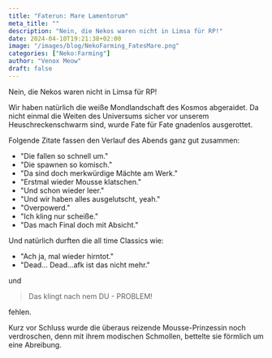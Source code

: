 ```yaml
---
title: "Faterun: Mare Lamentorum"
meta_title: ""
description: "Nein, die Nekos waren nicht in Limsa für RP!"
date: 2024-04-10T19:21:38+02:00
image: "/images/blog/NekoFarming_FatesMare.png"
categories: ["Neko:Farming"]
author: "Venox Meow"
draft: false
---
```


Nein, die Nekos waren nicht in Limsa für RP!

Wir haben natürlich die weiße Mondlandschaft des Kosmos abgeraidet. Da nicht einmal die Weiten des Universums sicher vor unserem Heuschreckenschwarm sind, wurde Fate für Fate gnadenlos ausgerottet. 

Folgende Zitate fassen den Verlauf des Abends ganz gut zusammen:

* "Die fallen so schnell um." 
* "Die spawnen so komisch." 
* "Da sind doch merkwürdige Mächte am Werk." 
* "Erstmal wieder Mousse klatschen." 
* "Und schon wieder leer." 
* "Und wir haben alles ausgelutscht, yeah." 
* "Overpowerd." 
* "Ich kling nur scheiße." 
* "Das mach Final doch mit Absicht."

Und natürlich durften die all time Classics wie:

* "Ach ja, mal wieder hirntot." 
* "Dead... Dead...afk ist das nicht mehr." 

und

> Das klingt nach nem DU - PROBLEM!

fehlen.

Kurz vor Schluss wurde die überaus reizende Mousse-Prinzessin noch verdroschen, denn mit ihrem modischen Schmollen, bettelte sie förmlich um eine Abreibung.
